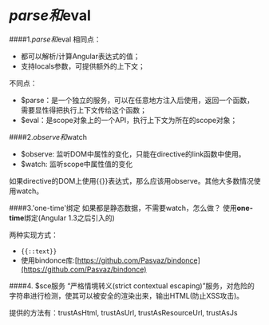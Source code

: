# $parse和$eval

####1.$parse和$eval
相同点：
* 都可以解析/计算Angular表达式的值；
* 支持locals参数，可提供额外的上下文；

不同点：
* $parse：是一个独立的服务，可以在任意地方注入后使用，返回一个函数，需要显性得把执行上下文传给这个函数；
* $eval：是scope对象上的一个API，执行上下文为所在的scope对象；

####2.$observe和$watch
* $observe: 监听DOM中属性的变化，只能在directive的link函数中使用。
* $watch: 监听scope中属性值的变化

如果directive的DOM上使用{{}}表达式，那么应该用observe。其他大多数情况使用watch。

####3.'one-time'绑定
如果都是静态数据，不需要watch，怎么做？
使用**one-time**绑定(Angular 1.3之后引入的)

两种实现方式：
* ```{{::text}}```
* 使用bindonce库:[https://github.com/Pasvaz/bindonce](https://github.com/Pasvaz/bindonce)

####4. $sce服务
“严格情境转义(strict contextual escaping)”服务，对危险的字符串进行检测，使其可以被安全的渲染出来，输出HTML(防止XSS攻击)。

提供的方法有：trustAsHtml, trustAsUrl, trustAsResourceUrl, trustAsJs
